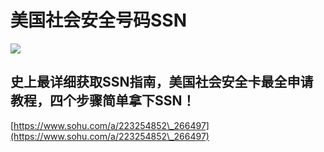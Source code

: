 # 美国社会安全号码SSN

![](<../.gitbook/assets/image (1) (2).png>)

## 史上最详细获取SSN指南，美国社会安全卡最全申请教程，四个步骤简单拿下SSN！

[https://www.sohu.com/a/223254852\_266497](https://www.sohu.com/a/223254852\_266497)
